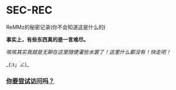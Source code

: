 # SEC-REC
ReMMz的秘密记录(你不会知道这是什么的)

**事实上，有些东西真的是一言难尽。**

*咳咳其实我就是无聊在这里随便灌些水罢了！这里什么都没有！快走吧！*

\_(:з」∠)\_

### [你要尝试访问吗？](https://mimangz.github.io/SEC-REC/init.html)
